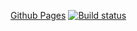 [Github Pages](https://cunodngaf.github.io/Polling-FE/)
[![Build status](https://ci.appveyor.com/api/projects/status/47a8vb444fnyth4s/branch/main?svg=true)](https://ci.appveyor.com/project/CunoDnGaF/polling-fe/branch/main)

